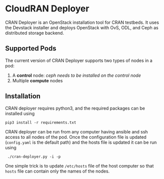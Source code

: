 # CloudRAN Deployer

CRAN Deployer is an OpenStack installation tool for CRAN testbeds. It uses the Devstack installer 
and deploys OpenStack with OvS, ODL, and Ceph as distributed storage backend.

## Supported Pods

The current version of CRAN Deployer supports two types of nodes in a pod:
1. A **control** node: *ceph needs to be installed on the control node*
2. Multiple **compute** nodes

## Installation

CRAN deployer requires python3, and the required packages can be installed using

```pip3 install -r requirements.txt ```

CRAN deployer can be run from any computer having ansible and ssh access to all nodes of the pod. 
Once the configuration file is updated (`config.yaml` is the default path) and the hosts file is updated
it can be run using

``` ./cran-deployer.py -i -p```

One simple trick is to update `/etc/hosts` file of the host computer so that `hosts` file can contain
only the names of the nodes.
